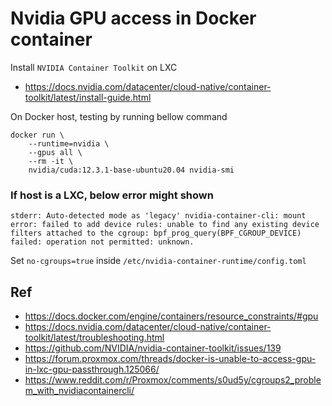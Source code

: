 # Nvidia GPU access in Docker container

Install `NVIDIA Container Toolkit` on LXC

- https://docs.nvidia.com/datacenter/cloud-native/container-toolkit/latest/install-guide.html

On Docker host, testing by running bellow command

    docker run \
        --runtime=nvidia \
        --gpus all \
        --rm -it \
        nvidia/cuda:12.3.1-base-ubuntu20.04 nvidia-smi

### If host is a LXC, below error might shown

    stderr: Auto-detected mode as 'legacy' nvidia-container-cli: mount error: failed to add device rules: unable to find any existing device filters attached to the cgroup: bpf_prog_query(BPF_CGROUP_DEVICE) failed: operation not permitted: unknown.

Set `no-cgroups=true` inside `/etc/nvidia-container-runtime/config.toml`

## Ref
- https://docs.docker.com/engine/containers/resource_constraints/#gpu
- https://docs.nvidia.com/datacenter/cloud-native/container-toolkit/latest/troubleshooting.html
- https://github.com/NVIDIA/nvidia-container-toolkit/issues/139
- https://forum.proxmox.com/threads/docker-is-unable-to-access-gpu-in-lxc-gpu-passthrough.125066/
- https://www.reddit.com/r/Proxmox/comments/s0ud5y/cgroups2_problem_with_nvidiacontainercli/
